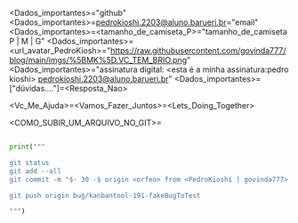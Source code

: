 <Dados_importantes>="github"
<Dados_importantes>=<pedrokioshi.2203@aluno.barueri.br>="email"
<Dados_importantes>=<tamanho_de_camiseta_P>="tamanho_de_camiseta P | M | G"
<Dados_importantes>=<url_avatar_PedroKiosh>="https://raw.githubusercontent.com/govinda777/blog/main/imgs/%5BMK%5D.VC_TEM_BRIO.png"
<Dados_importantes>="assinatura digital: <esta é a minha assinatura:pedro kioshi> <PedroKioshi> <pedrokioshi.2203@aluno.barueri.br>"
<Dados_importantes>=["dúvidas...."]=<Resposta_Nao>

<Vc_Me_Ajuda>=<Vamos_Fazer_Juntos>=<Lets_Doing_Together>

<COMO_SUBIR_UM_ARQUIVO_NO_GIT>=

```python

print("""

git status
git add --all
git commit -m "$- 30 -$ origin <orfeo> from <PedroKioshi | govinda777> - Este é um tutorial de como fazer a subida de alguns arquivos para o git - $- --30 -$ $- <APRENDENDO_A_SUBIR_ARQUIVOS_NO_GIT> -$"

git push origin bug/kanbantool-191-fakeBugToTest

""")
```
